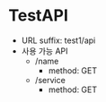 # TestAPI
- URL suffix: test1/api
- 사용 가능 API
  - /name
    - method: GET
  - /service
    - method: GET
